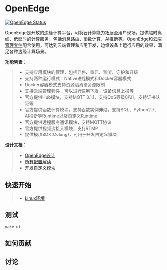 # OpenEdge

[![OpenEdge Status](https://travis-ci.com/baidu/openedge.svg?branch=master)](https://travis-ci.com/baidu/openedge)

OpenEdge是开放的边缘计算平台，可将云计算能力拓展至用户现场，提供临时离线、低延时的计算服务，包括消息路由、函数计算、AI推断等。OpenEdge和[云端管理套件](https://cloud.baidu.com/product/bie.html)配合使用，可达到云端管理和应用下发，边缘设备上运行应用的效果，满足各种边缘计算场景。

**功能列表**：

> + 支持应用模块的管理，包括启停、重启、监听、守护和升级
> + 支持两种运行模式：Native进程模式和Docker容器模式
> + Docker容器模式支持资源隔离和资源限制
> + 支持云端管理套件，可以进行应用下发，设备信息上报等
> + 官方提供Hub模块，支持MQTT 3.1.1，支持QoS等级0和1，支持证书认证等
> + 官方提供函数计算模块，支持函数实例伸缩，支持SQL、Python2.7、AI推断等Runtime以及自定义Runtime
> + 官方提供远程服务通讯模块，支持MQTT协议
> + 官方提供视频流接入模块，支持RTMP
> + 提供模块SDK(Golang)，可用于开发自定义模块

**设计文档**：

> + [OpenEdge设计](./doc/zh-cn/about/design/OpenEdge-overall-design.md)
> + [所有配置解读](./doc/zh-cn/config/config.md)
> + [开发自定义模块](./doc/zh-cn/develop/extension/dev_module.md)

## 快速开始

> + [Linux环境](./doc/zh-cn/install/Build-OpenEdge-on-Linux.md)

## 测试

    make ut

## 如何贡献

## 讨论
